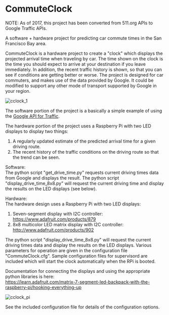 # CommuteClock
NOTE: As of 2017, this project has been converted from 511.org APIs to Google Traffic APIs.

A software + hardware project for predicting car commute times in the San Francisco Bay area.

CommuteClock is a hardware project to create a "clock" which displays the projected arrival time when traveling by car.
The time shown on the clock is the time you should expect to arrive at your destination if you leave immediately.
In addition, the recent traffic history is shown, so that you can see if conditions are getting better or worse.
The project is designed for car commuters, and makes use of the data provided by Google.
It could be modified to support any other mode of transport supported by Google in your region.

![cclock_1](https://cloud.githubusercontent.com/assets/13460989/8977347/2ea9ce9e-364d-11e5-900f-bea73bebcab5.jpg)

The software portion of the project is a basically a simple example of using the [Google API for Traffic](https://developers.google.com/maps/documentation/distance-matrix/intro#traffic-model).

The hardware portion of the project uses a Raspberry Pi with two LED displays to display two things:

1. A regularly updated estimate of the predicted arrival time for a given driving route.
2. The recent history of the traffic conditions on the driving route so that the trend can be seen.

Software:  
The python script "get_drive_time.py" requests current driving times data from Google and displays the result.
The python script "display_drive_time_8x8.py" will request the current driving time and display the results on the LED displays (see below).

Hardware:  
The hardware design uses a Raspberry Pi with two LED displays:

1. Seven-segment display with I2C controller:
	https://www.adafruit.com/products/879
2. 8x8 multicolor LED matrix display with I2C controller:
	http://www.adafruit.com/products/902

The python script "display_drive_time_8x8.py" will request the current driving times data and display the results on the LED displays.
Various parameters for operation are given in the configuration file "CommuteClock.cfg". Sample configuration files for supervisord are included which will start the clock automatically when the RPi is booted.

Documentation for connecting the displays and using the appropriate python libraries is here:  
https://learn.adafruit.com/matrix-7-segment-led-backpack-with-the-raspberry-pi/hooking-everything-up

![cclock_pi](https://cloud.githubusercontent.com/assets/13460989/8977349/326b9292-364d-11e5-8cb1-61277df2e736.jpg)

See the included configuration file for details of the configuration options.
